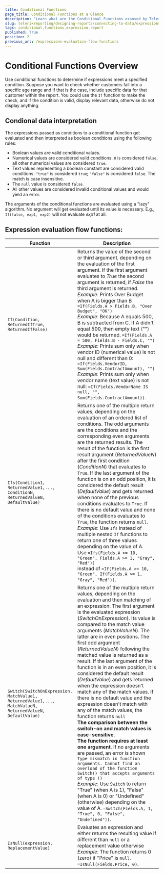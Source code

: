 ```yaml
---
title: Conditional Functions
page_title: Conditional Functions at a Glance
description: "Learn what are the Conditional Functions exposed by Telerik Reporting and how you may embed them in expressions in reports."
slug: telerikreporting/designing-reports/connecting-to-data/expressions/expressions-reference/functions/conditional-functions
tags: conditional,functions,expression,report
published: True
position: 2
previous_url: /expressions-evaluation-flow-functions
---
```

<style>
table th:first-of-type {
	width: 25%;
}
table th:nth-of-type(2) {
	width: 75%;
}
</style>

# Conditional Functions Overview

Use conditional functions to determine if expressions meet a specified condition. Suppose you want to check whether customers fall into a specific age range and if that is the case, include specific data for that customer within the report. You could use the `If` function to make the check, and if the condition is valid, display relevant data, otherwise do not display anything.

## Condional data interpretation

The expressions passed as conditions to a conditional function get evaluated and then interpreted as boolean conditions using the following rules:

- Boolean values are valid conditional values.
- Numerical values are considered valid conditions. `0` is considered `false`, all other numerical values are considered `true`.
- Text values representing a boolean constant are considered valid conditions: `"true"` is considered `true`; `"false"` is considered `false`. The match is case insensitive.
- The `null` value is considered `false`.
- All other values are considered invalid conditional values and would yield an error.

The arguments of the conditional functions are evaluated using a "lazy" algorithm. No argument will get evaluated until its value is necessary. E.g., `If(false, exp1, exp2)` will not evaluate _exp1_ at all.

## Expression evaluation flow functions:

| Function | Description |
| ------ | ------ |
| `If(Condition, ReturnedIfTrue, ReturnedIfFalse)` |Returns the value of the second or third argument, depending on the evaluation of the first argument. If the first argument evaluates to _True_ the second argument is returned, if _False_ the third argument is returned.<br/> _Example_: Prints Over Budget when A is bigger than B `=If(Fields.A > Fields.B, "Over Budget", "OK")`<br/> _Example_: Because A equals 500, B is subtracted from C. If A didn't equal 500, then empty text ("") would be returned. `=If(Fields.A = 500, Fields.B - Fields.C, "")`<br/> _Example_: Prints sum only when vendor ID (numerical value) is not null and different than 0: `=If(Fields.VendorID, Sum(Fields.ContractAmount), "")`<br/> _Example_: Prints sum only when vendor name (text value) is not null: `=If(Fields.VendorName IS null, "", Sum(Fields.ContractAmount))`.|
| `Ifs(Condition1, ReturnedValue1,..., ConditionN, ReturnedValueN, DefaultValue)` |Returns one of the multiple return values, depending on the evaluation of an ordered list of conditions. The odd arguments are the conditions and the corresponding even arguments are the returned results. The result of the function is the first result argument (_ReturnedValueN_) after the first condition (_ConditionN_) that evaluates to `True`. If the last argument of the function is on an odd position, it is considered the default result (_DefaultValue_) and gets returned when none of the previous conditions evaluates to `True`. If there is no default value and none of the conditions evaluates to `True`, the function returns `null`.<br/>_Example_: Use `Ifs` instead of multiple nested `If` functions to return one of three values depending on the value of A.<br/> Use `=Ifs(Fields.A >= 10, "Green", Fields.A >= 1, "Gray", "Red"))`<br/> instead of `=If(Fields.A >= 10, "Green", If(Fields.A >= 1, "Gray", "Red"))`.|
| `Switch(SwitchOnExpression, MatchValue1, ReturnedValue1,..., MatchValueN, ReturnedValueN, DefaultValue)` |Returns one of the multiple return values, depending on the evaluation and then matching of an expression. The first argument is the evaluated expression (_SwitchOnExpression_). Its value is compared to the match value arguments (_MatchValueN_). The latter are in even positions. The first odd argument (_ReturnedValueN_) following the matched value is returned as a result. If the last argument of the function is in an even position, it is considered the default result (_DefaultValue_) and gets returned when the expression doesn't match any of the match values. If there is no default value and the expression doesn't match with any of the match values, the function returns `null`<br/>__The comparison between the switch-on and match values is case-sensitive__.<br/>__The function requires at least one argument__. If no arguments are passed, an error is shown `Type mismatch in function arguments. Cannot find an overload of the function Switch() that accepts arguments of type ()`<br/> _Example_: Use `Switch` to return "True" (when A is 1), "False" (when A is 0) or "Undefined" (otherwise) depending on the value of A. `=Switch(Fields.A, 1, "True", 0, "False", "Undefined"))`.|
| `IsNull(expression, ReplacementValue)` |Evaluates an expression and either returns the resulting value if different than `null` or a replacement value otherwise<br/> _Example_: The function returns 0 (zero) if "Price" is `null`. `=IsNull(Fields.Price, 0)`.|
